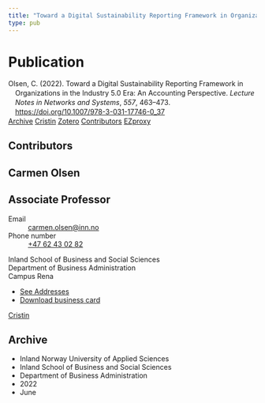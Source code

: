 ```yaml
---
title: "Toward a Digital Sustainability Reporting Framework in Organizations in the Industry 5.0 Era: An Accounting Perspective"
type: pub
---
```

<h1>Publication</h1>
<article id="csl-bib-container-9KZJX7PR" class="csl-bib-container">
  <div class="csl-bib-body" style="line-height: 1.35; padding-left: 1em; text-indent:-1em;">
  <div class="csl-entry">Olsen, C. (2022). Toward a Digital Sustainability Reporting Framework in Organizations in the Industry 5.0 Era: An Accounting Perspective. <i>Lecture Notes in Networks and Systems</i>, <i>557</i>, 463&#x2013;473. <a href="https://doi.org/10.1007/978-3-031-17746-0_37">https://doi.org/10.1007/978-3-031-17746-0_37</a></div>
</div>
  <div class="csl-bib-buttons">
    <a href="#taxonomy-article-9KZJX7PR" class="csl-bib-button">Archive</a>
    <a href="https://app.cristin.no/results/show.jsf?id=2031680" alt="Cristin URL" class="csl-bib-button">Cristin</a>
    <a href="http://zotero.org/groups/5022929/items/9KZJX7PR" alt="Zotero URL" class="csl-bib-button">Zotero</a>
    <a href="#contributors-article-9KZJX7PR" class="csl-bib-button">Contributors</a>
    <a href="http://ezproxy.inn.no/login?url=https://doi.org/10.1007/978-3-031-17746-0_37" class="csl-bib-button">EZproxy</a>
  </div>
  <div id="csl-bib-meta-container-9KZJX7PR"></div>
</article>
<div id="csl-bib-meta-9KZJX7PR" class="csl-bib-meta">
  <article id="contributors-article-9KZJX7PR" class="contributors-article">
    <h1>Contributors</h1>
    <div class="personas">
<div class="vrtx-hinn-person-card">
<div class="photo">
<i class="lar la-user-circle missing-person"></i>
</div>
<div class="info">
<hgroup><h1>Carmen Olsen</h1>
<h2>Associate Professor</h2>
</hgroup><dl>
<dt>Email</dt>
<dd>
<a href="mailto:carmen.olsen@inn.no">carmen.olsen@inn.no</a>
</dd>
<dt>Phone number</dt>
<dd><a href="tel:+4762430282">
+47 62 43 02 82
</a></dd>
</dl>
<p>
Inland School of Business and Social Sciences<br>
Department of Business Administration<br>
Campus Rena
</p>
<ul class="vrtx-hinn-links">
<li><a href="https://www.inn.no/english/find-an-employee/carmen-olsen.html#vrtx-hinn-addresses">See Addresses</a></li>
<li><a href="https://www.inn.no/english/find-an-employee/carmen-olsen.html?vrtx=vcf">Download business card</a></li>
</ul>
</div>
</div>
<a href="https://app.cristin.no/persons/show.jsf?id=395616" alt="Cristin URL" class="personas-cristin">Cristin</a>
</div>
  </article>
  <article id="taxonomy-article-9KZJX7PR" class="taxonomy-article">
    <h1>Archive</h1>
    <ul>
      <li>Inland Norway University of Applied Sciences</li>
      <li>Inland School of Business and Social Sciences</li>
      <li>Department of Business Administration</li>
      <li>2022</li>
      <li>June</li>
    </ul>
  </article>
</div>
